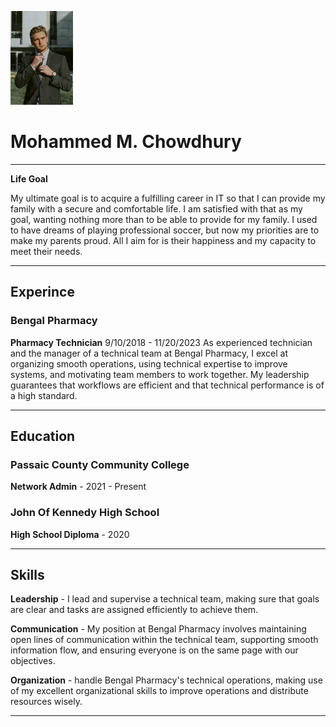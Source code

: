 ![Resume Picture](pexels-dinielle-de-veyra-4195342_100x150.webp)
# Mohammed M. Chowdhury

<hr>

**Life Goal**

My ultimate goal is to acquire a fulfilling career in IT so that I can provide my family with a secure and comfortable life. I am satisfied with that as my  goal, wanting nothing more than to be able to provide for my family. I used to have dreams of playing professional soccer, but now my priorities are to make my parents proud. All I aim for is their happiness and my capacity to meet their needs.

<hr>

## Experince 
### Bengal Pharmacy
**Pharmacy Technician** 9/10/2018 - 11/20/2023
As experienced technician and the manager of a technical team at Bengal Pharmacy, I excel at organizing smooth operations, using technical expertise to improve systems, and motivating team members to work together. My leadership guarantees that workflows are efficient and that technical performance is of a high standard.

<hr>


## Education
### Passaic County Community College 
**Network Admin** - 2021 - Present


### John Of Kennedy High School
**High School Diploma** - 2020

<hr>


## Skills

**Leadership** - I lead and supervise a technical team, making sure that goals are clear and tasks are assigned efficiently to achieve them.

**Communication** - My position at Bengal Pharmacy involves maintaining open lines of communication within the technical team, supporting smooth information flow, and ensuring everyone is on the same page with our objectives.

**Organization** -  handle Bengal Pharmacy's technical operations, making use of my excellent organizational skills to improve operations and distribute resources wisely.



<hr>
